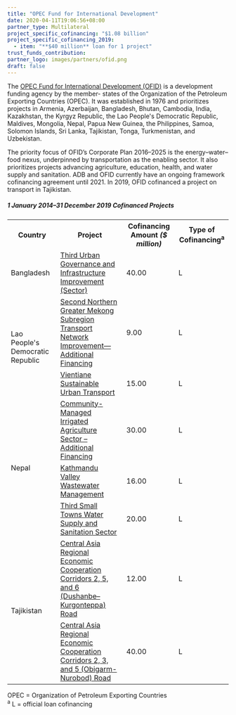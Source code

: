 ```yaml
---
title: "OPEC Fund for International Development"
date: 2020-04-11T19:06:56+08:00
partner_type: Multilateral
project_specific_cofinancing: "$1.08 billion"
project_specific_cofinancing_2019:
  - item: "**$40 million** loan for 1 project"
trust_funds_contribution: 
partner_logo: images/partners/ofid.png
draft: false
---
```

The <a href="https://opecfund.org/">OPEC Fund for International Development (OFID)</a> is a development funding agency by the member- states of the Organization of the Petroleum Exporting Countries (OPEC). It was established in 1976 and prioritizes projects in Armenia, Azerbaijan, Bangladesh, Bhutan, Cambodia, India, Kazakhstan, the Kyrgyz Republic, the Lao People's Democratic Republic, Maldives, Mongolia, Nepal, Papua New Guinea, the Philippines, Samoa, Solomon Islands, Sri Lanka, Tajikistan, Tonga, Turkmenistan, and Uzbekistan. 

The priority focus of OFID’s Corporate Plan 2016–2025 is the energy–water–food nexus, underpinned by transportation as the enabling sector. It also prioritizes projects advancing agriculture, education, health, and water supply and sanitation. ADB and OFID currently have an ongoing framework cofinancing agreement until 2021. In 2019, OFID cofinanced a project on transport in Tajikistan.  

<split>

##### _1 January 2014–31 December 2019_ Cofinanced Projects

<table class="table dr-partner-table">
<tr>
<th>Country</th>
<th>Project</th>
<th>Cofinancing Amount <em>($ million)</em></th>
<th>Type of Cofinancing<sup>a</sup></th>
</tr>
<tr>
<td>Bangladesh</td>
<td><a href="https://www.adb.org/projects/39295-013/main" target="_parent">Third Urban Governance and Infrastructure Improvement (Sector)</a></td>
<td>40.00 </td>
<td>L</td>
</tr>
<tr>
<td rowspan="2">Lao People's Democratic Republic</td>
<td><a href="https://www.adb.org/projects/41444-023/main" target="_parent">Second Northern Greater Mekong Subregion Transport Network Improvement—Additional Financing</a></td>
<td>9.00 </td>
<td>L</td>
</tr>
<tr>
<td><a href="https://www.adb.org/projects/45041-002/main" target="_parent">Vientiane Sustainable Urban Transport</a></td>
<td>15.00 </td>
<td>L</td>
</tr>
<tr>
<td rowspan="3">Nepal</td>
<td><a href="https://www.adb.org/projects/33209-013/main" target="_parent">Community-Managed Irrigated Agriculture Sector – Additional Financing</a></td>
<td>30.00 </td>
<td>L</td>
</tr>
<tr>
<td><a href="https://www.adb.org/projects/43524-014/main" target="_parent">Kathmandu Valley Wastewater Management</a></td>
<td>16.00 </td>
<td>L</td>
</tr>
<tr>
<td><a href="https://www.adb.org/projects/35173-013/main" target="_parent">Third Small Towns Water Supply and Sanitation Sector</a></td>
<td>20.00 </td>
<td>L</td>
</tr>
<tr>
<td rowspan="2">Tajikistan</td>
<td><a href="https://www.adb.org/projects/49042-004/main" target="_parent">Central Asia Regional Economic Cooperation Corridors 2, 5, and 6 (Dushanbe–Kurgonteppa) Road</a></td>
<td>12.00 </td>
<td>L</td>
</tr>

<tr>
<td><a href="https://www.adb.org/projects/52042-001/main" target="_parent">Central Asia Regional Economic Cooperation Corridors 2, 3, and 5 (Obigarm-Nurobod) Road</a></td>
<td>40.00 </td>
<td>L</td>
</tr>

</table>


<p class="dr-footnote">OPEC = Organization of Petroleum Exporting Countries <br> <sup>a</sup> L = official loan cofinancing</p> 